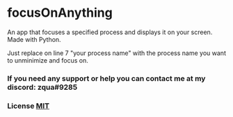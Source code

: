 # focusOnAnything
An app that focuses a specified process and displays it on your screen. Made with Python.

Just replace on line 7 "your process name" with the process name you want to unminimize and focus on.

### If you need any support or help you can contact me at my discord: zqua#9285

### License [MIT](https://github.com/zquaa/focusOnAnything/blob/main/LICENSE)
